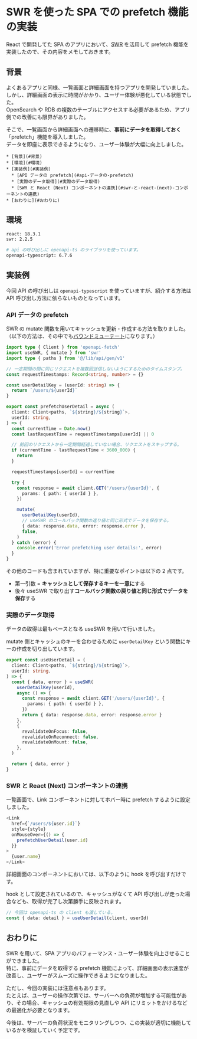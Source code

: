 # SWR を使った SPA での prefetch 機能の実装

React で開発してた SPA のアプリにおいて、[SWR](https://swr.vercel.app/ja) を活用して prefetch 機能を実装したので、その内容をメモしておきます。

## 背景

よくあるアプリと同様、一覧画面と詳細画面を持つアプリを開発していました。  
しかし、詳細画面の表示に時間がかかり、ユーザー体験が悪化している状態でした。  
OpenSearch や RDB の複数のテーブルにアクセスする必要があるため、アプリ側での改善にも限界がありました。

そこで、一覧画面から詳細画面への遷移時に、**事前にデータを取得しておく**「prefetch」機能を導入しました。  
データを即座に表示できるようになり、ユーザー体験が大幅に向上しました。

```
* [背景](#背景)
* [環境](#環境)
* [実装例](#実装例)
  * [API データの prefetch](#api-データの-prefetch)
  * [実際のデータ取得](#実際のデータ取得)
  * [SWR と React (Next) コンポーネントの連携](#swr-と-react-(next)-コンポーネントの連携)
* [おわりに](#おわりに)
```

<!-- more -->

## 環境

``` sh
react: 18.3.1
swr: 2.2.5

# api の呼び出しに openapi-ts のライブラリを使っています。
openapi-typescript: 6.7.6
```

## 実装例

今回 API の呼び出しは `openapi-typescript` を使っていますが、紹介する方法は API 呼び出し方法に依らないものとなっています。

### API データの prefetch

SWR の mutate 関数を用いてキャッシュを更新・作成する方法を取りました。  
（以下の方法は、その中でも[バウンドミューテート](https://swr.vercel.app/ja/docs/mutation#bound-mutate)になります。）

``` ts
import type { Client } from 'openapi-fetch'
import useSWR, { mutate } from 'swr'
import type { paths } from '@/lib/api/gen/v1'

// 一定期間の間に同じリクエストを複数回送信しないようにするためのタイムスタンプ。
const requestTimestamps: Record<string, number> = {}

const userDetailKey = (userId: string) => {
  return `/users/${userId}`
}

export const prefetchUserDetail = async (
  client: Client<paths, `${string}/${string}`>,
  userId: string,
) => {
  const currentTime = Date.now()
  const lastRequestTime = requestTimestamps[userId] || 0

  // 前回のリクエストから一定期間経過していない場合、リクエストをスキップする。
  if (currentTime - lastRequestTime < 3600_000) {
    return
  }

  requestTimestamps[userId] = currentTime

  try {
    const response = await client.GET('/users/{userId}', {
      params: { path: { userId } },
    })

    mutate(
      userDetailKey(userId),
      // useSWR のコールバック関数の返り値と同じ形式でデータを保存する。
      { data: response.data, error: response.error },
      false,
    )
  } catch (error) {
    console.error('Error prefetching user details:', error)
  }
}
```

その他のコードも含まれていますが、特に重要なポイントは以下の 2 点です。

- 第一引数 = **キャッシュとして保存するキーを一意に**する
- 後々 useSWR で取り出す**コールバック関数の戻り値と同じ形式でデータを保存**する

### 実際のデータ取得

データの取得は最もベースとなる useSWR を用いて行いました。

mutate 側とキャッシュのキーを合わせるために `userDetailKey` という関数にキーの作成を切り出しています。

``` ts
export const useUserDetail = (
  client: Client<paths, `${string}/${string}`>,
  userId: string,
) => {
  const { data, error } = useSWR(
    userDetailKey(userId),
    async () => {
      const response = await client.GET('/users/{userId}', {
        params: { path: { userId } },
      })
      return { data: response.data, error: response.error }
    },
    {
      revalidateOnFocus: false,
      revalidateOnReconnect: false,
      revalidateOnMount: false,
    },
  )

  return { data, error }
}
```

### SWR と React (Next) コンポーネントの連携

一覧画面で、Link コンポーネントに対してホバー時に prefetch するように設定しました。

``` ts
<Link
  href={`/users/${user.id}`}
  style={style}
  onMouseOver={() => {
    prefetchUserDetail(user.id)
  }}
>
  {user.name}
</Link>
```

詳細画面のコンポーネントにおいては、以下のように hook を呼び出すだけです。

hook として設定されているので、キャッシュがなくて API 呼び出しが走った場合なども、取得が完了し次第勝手に反映されます。

``` ts
// 今回は openapi-ts の client も渡している。
const { data: detail } = useUserDetail(client, userId)
```

## おわりに

SWR を用いて、SPA アプリのパフォーマンス・ユーザー体験を向上させることができました。  
特に、事前にデータを取得する prefetch 機能によって、詳細画面の表示速度が改善し、ユーザーがスムーズに操作できるようになりました。

ただし、今回の実装には注意点もあります。  
たとえば、ユーザーの操作次第では、サーバーへの負荷が増加する可能性があり、その場合、キャッシュの有効期限の見直しや API にリミットをかけるなどの最適化が必要となります。

今後は、サーバーの負荷状況をモニタリングしつつ、この実装が適切に機能しているかを検証していく予定です。
